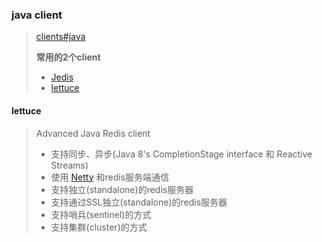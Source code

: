 ### java client
> [clients#java](https://redis.io/clients#java)
> 
> **常用的2个client** 
> * [Jedis](https://github.com/xetorthio/jedis)
> * [lettuce](https://github.com/lettuce-io/lettuce-core)

#### lettuce
> Advanced Java Redis client
> * 支持同步、异步(Java 8's CompletionStage interface 和 Reactive Streams)
> * 使用 [Netty]() 和redis服务端通信
> * 支持独立(standalone)的redis服务器
> * 支持通过SSL独立(standalone)的redis服务器
> * 支持哨兵(sentinel)的方式
> * 支持集群(cluster)的方式

